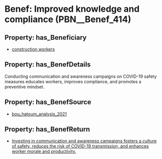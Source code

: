 # Benef: __Improved knowledge and compliance__ (PBN__Benef_414)

## Property: has_Beneficiary

* [construction workers](../Stakeholder/PBN__Stakeholder_197)

## Property: has_BenefDetails

Conducting communication and awareness campaigns on COVID-19 safety measures educates workers, improves compliance, and promotes a preventive mindset.

## Property: has_BenefSource

* [bou_hatoum_analysis_2021](../Article/PBN__Article_82)

## Property: has_BenefReturn

* [Investing in communication and awareness campaigns fosters a culture of safety, reduces the risk of COVID-19 transmission, and enhances worker morale and productivity.](../BenefReturn/PBN__BenefReturn_444)

